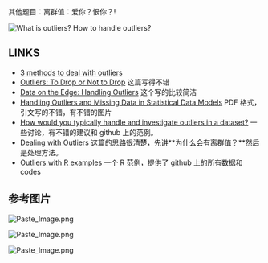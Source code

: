其他题目：离群值：爱你？恨你？!



![What is outliers? How to handle outliers?](http://upload-images.jianshu.io/upload_images/7692714-41b941b8230fb07c.png?imageMogr2/auto-orient/strip%7CimageView2/2/w/1240)

## LINKS
- [3 methods to deal with outliers](https://www.neuraldesigner.com/blog/3_methods_to_deal_with_outliers)
- [Outliers: To Drop or Not to Drop](http://www.theanalysisfactor.com/outliers-to-drop-or-not-to-drop/) 这篇写得不错
- [Data on the Edge: Handling Outliers](http://www.rapidinsightinc.com/handle-outliers/) 这个写的比较简洁
- [Handling Outliers and Missing Data in Statistical Data Models](https://www.umiacs.umd.edu/~kmitra/files/talksPosters/HandlingOutliersMissingDataISI.pdf) PDF 格式，引文写的不错，有不错的图片
- [How would you typically handle and investigate outliers in a dataset?](https://www.quora.com/How-would-you-typically-handle-and-investigate-outliers-in-a-dataset) 一些讨论，有不错的建议和 github 上的范例。
- [Dealing with Outliers](http://www.psychwiki.com/wiki/Dealing_with_Outliers) 这篇的思路很清楚，先讲**为什么会有离群值？**然后是处理方法。
- [Outliers with R examples](https://facebookincubator.github.io/prophet/docs/outliers.html) 一个 R 范例，提供了 github 上的所有数据和 codes



## 参考图片

![Paste_Image.png](http://upload-images.jianshu.io/upload_images/7692714-facabd7868cc647e.png?imageMogr2/auto-orient/strip%7CimageView2/2/w/1240)


![Paste_Image.png](http://upload-images.jianshu.io/upload_images/7692714-5e36ee896b095c01.png?imageMogr2/auto-orient/strip%7CimageView2/2/w/1240)

![Paste_Image.png](http://upload-images.jianshu.io/upload_images/7692714-3ca0461ac12f98a4.png?imageMogr2/auto-orient/strip%7CimageView2/2/w/1240)
